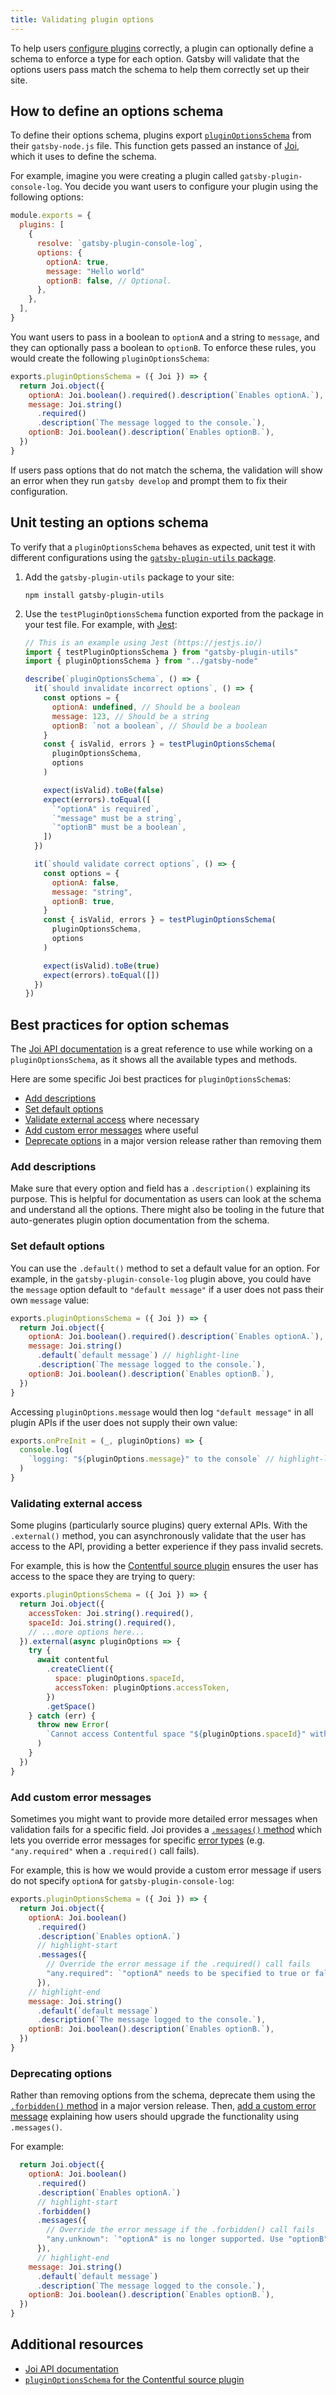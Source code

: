 ```yaml
---
title: Validating plugin options
---
```


To help users [configure plugins](/docs/configuring-usage-with-plugin-options/) correctly, a plugin can optionally define a schema to enforce a type for each option. Gatsby will validate that the options users pass match the schema to help them correctly set up their site.

## How to define an options schema

To define their options schema, plugins export [`pluginOptionsSchema`](/docs/node-apis/#pluginOptionsSchema) from their `gatsby-node.js` file. This function gets passed an instance of [Joi](https://joi.dev), which it uses to define the schema.

For example, imagine you were creating a plugin called `gatsby-plugin-console-log`. You decide you want users to configure your plugin using the following options:

```javascript:title=gatsby-config.js
module.exports = {
  plugins: [
    {
      resolve: `gatsby-plugin-console-log`,
      options: {
        optionA: true,
        message: "Hello world"
        optionB: false, // Optional.
      },
    },
  ],
}
```

You want users to pass in a boolean to `optionA` and a string to `message`, and they can optionally pass a boolean to `optionB`. To enforce these rules, you would create the following `pluginOptionsSchema`:

```javascript:title=plugins/gatsby-plugin-console-log/gatsby-node.js
exports.pluginOptionsSchema = ({ Joi }) => {
  return Joi.object({
    optionA: Joi.boolean().required().description(`Enables optionA.`),
    message: Joi.string()
      .required()
      .description(`The message logged to the console.`),
    optionB: Joi.boolean().description(`Enables optionB.`),
  })
}
```

If users pass options that do not match the schema, the validation will show an error when they run `gatsby develop` and prompt them to fix their configuration.

## Unit testing an options schema

To verify that a `pluginOptionsSchema` behaves as expected, unit test it with different configurations using the [`gatsby-plugin-utils` package](https://github.com/gatsbyjs/gatsby/tree/master/packages/gatsby-plugin-utils#testpluginoptionsschema).

1. Add the `gatsby-plugin-utils` package to your site:

   ```shell
   npm install gatsby-plugin-utils
   ```

2. Use the `testPluginOptionsSchema` function exported from the package in your test file. For example, with [Jest](https://jestjs.io):

   ```javascript:title=plugins/gatsby-plugin-console/__tests__/gatsby-node.js
   // This is an example using Jest (https://jestjs.io/)
   import { testPluginOptionsSchema } from "gatsby-plugin-utils"
   import { pluginOptionsSchema } from "../gatsby-node"

   describe(`pluginOptionsSchema`, () => {
     it(`should invalidate incorrect options`, () => {
       const options = {
         optionA: undefined, // Should be a boolean
         message: 123, // Should be a string
         optionB: `not a boolean`, // Should be a boolean
       }
       const { isValid, errors } = testPluginOptionsSchema(
         pluginOptionsSchema,
         options
       )

       expect(isValid).toBe(false)
       expect(errors).toEqual([
         `"optionA" is required`,
         `"message" must be a string`,
         `"optionB" must be a boolean`,
       ])
     })

     it(`should validate correct options`, () => {
       const options = {
         optionA: false,
         message: "string",
         optionB: true,
       }
       const { isValid, errors } = testPluginOptionsSchema(
         pluginOptionsSchema,
         options
       )

       expect(isValid).toBe(true)
       expect(errors).toEqual([])
     })
   })
   ```

## Best practices for option schemas

The [Joi API documentation](https://joi.dev/api/) is a great reference to use while working on a `pluginOptionsSchema`, as it shows all the available types and methods.

Here are some specific Joi best practices for `pluginOptionsSchema`s:

- [Add descriptions](#add-descriptions)
- [Set default options](#set-default-options)
- [Validate external access](#validate-external-access) where necessary
- [Add custom error messages](#add-custom-error-messages) where useful
- [Deprecate options](#deprecating-options) in a major version release rather than removing them

### Add descriptions

Make sure that every option and field has a `.description()` explaining its purpose. This is helpful for documentation as users can look at the schema and understand all the options. There might also be tooling in the future that auto-generates plugin option documentation from the schema.

### Set default options

You can use the `.default()` method to set a default value for an option. For example, in the `gatsby-plugin-console-log` plugin above, you could have the `message` option default to `"default message"` if a user does not pass their own `message` value:

```javascript:title=plugins/gatsby-plugin-console-log/gatsby-node.js
exports.pluginOptionsSchema = ({ Joi }) => {
  return Joi.object({
    optionA: Joi.boolean().required().description(`Enables optionA.`),
    message: Joi.string()
      .default(`default message`) // highlight-line
      .description(`The message logged to the console.`),
    optionB: Joi.boolean().description(`Enables optionB.`),
  })
}
```

Accessing `pluginOptions.message` would then log `"default message"` in all plugin APIs if the user does not supply their own value:

```javascript:title=plugins/gatsby-plugin-console-log/gatsby-node.js
exports.onPreInit = (_, pluginOptions) => {
  console.log(
    `logging: "${pluginOptions.message}" to the console` // highlight-line
  )
}
```

### Validating external access

Some plugins (particularly source plugins) query external APIs. With the `.external()` method, you can asynchronously validate that the user has access to the API, providing a better experience if they pass invalid secrets.

For example, this is how the [Contentful source plugin](/plugins/gatsby-source-contentful/) ensures the user has access to the space they are trying to query:

```javascript:title=gatsby-source-contentful/gatsby-node.js
exports.pluginOptionsSchema = ({ Joi }) => {
  return Joi.object({
    accessToken: Joi.string().required(),
    spaceId: Joi.string().required(),
    // ...more options here...
  }).external(async pluginOptions => {
    try {
      await contentful
        .createClient({
          space: pluginOptions.spaceId,
          accessToken: pluginOptions.accessToken,
        })
        .getSpace()
    } catch (err) {
      throw new Error(
        `Cannot access Contentful space "${pluginOptions.spaceId}" with the provided access token. Double check they are correct and try again!`
      )
    }
  })
}
```

### Add custom error messages

Sometimes you might want to provide more detailed error messages when validation fails for a specific field. Joi provides a [`.messages()` method](https://joi.dev/api/?v=17.2.1#anymessagesmessages) which lets you override error messages for specific [error types](https://joi.dev/api/?v=17.2.1#list-of-errors) (e.g. `"any.required"` when a `.required()` call fails).

For example, this is how we would provide a custom error message if users do not specify `optionA` for `gatsby-plugin-console-log`:

```javascript:title=plugins/gatsby-plugin-console-log/gatsby-node.js
exports.pluginOptionsSchema = ({ Joi }) => {
  return Joi.object({
    optionA: Joi.boolean()
      .required()
      .description(`Enables optionA.`)
      // highlight-start
      .messages({
        // Override the error message if the .required() call fails
        "any.required": `"optionA" needs to be specified to true or false. Get the correct value from your dashboard settings.`,
      }),
    // highlight-end
    message: Joi.string()
      .default(`default message`)
      .description(`The message logged to the console.`),
    optionB: Joi.boolean().description(`Enables optionB.`),
  })
}
```

### Deprecating options

Rather than removing options from the schema, deprecate them using the [`.forbidden()` method](https://joi.dev/api/?v=17.2.1#anyforbidden) in a major version release. Then, [add a custom error message](#add-custom-error-messages) explaining how users should upgrade the functionality using `.messages()`.

For example:

```javascript:title=plugins/gatsby-plugin-console-log/gatsby-node.js
  return Joi.object({
    optionA: Joi.boolean()
      .required()
      .description(`Enables optionA.`)
      // highlight-start
      .forbidden()
      .messages({
        // Override the error message if the .forbidden() call fails
        "any.unknown": `"optionA" is no longer supported. Use "optionB" instead by setting it to the same value you had before on "optionA".`,
      }),
      // highlight-end
    message: Joi.string()
      .default(`default message`)
      .description(`The message logged to the console.`),
    optionB: Joi.boolean().description(`Enables optionB.`),
  })
}
```

## Additional resources

- [Joi API documentation](https://joi.dev/api/)
- [`pluginOptionsSchema` for the Contentful source plugin](https://github.com/gatsbyjs/gatsby/blob/af973d4647dc14c85555a2ad8f1aff08028ee3b7/packages/gatsby-source-contentful/src/gatsby-node.js#L75-L159)
